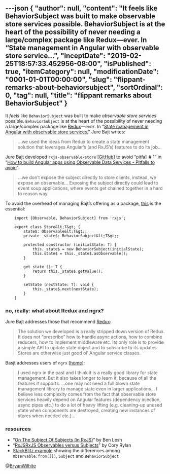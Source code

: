 ---json
{
  "author": null,
  "content": "It feels like BehaviorSubject was built to make observable store services possible. BehaviorSubject is at the heart of the possibility of never needing a large/complex package like Redux—ever. In “State management in Angular with observable store service...",
  "inceptDate": "2019-02-25T18:57:33.452956-08:00",
  "isPublished": true,
  "itemCategory": null,
  "modificationDate": "0001-01-01T00:00:00",
  "slug": "flippant-remarks-about-behaviorsubject",
  "sortOrdinal": 0,
  "tag": null,
  "title": "flippant remarks about BehaviorSubject"
}
---

It *feels* like `BehaviorSubject` was built to make *observable store services* possible. `BehaviorSubject` is at the heart of the possibility of never needing a large/complex package like [Redux](https://redux.js.org/)—*ever*. In “[State management in Angular with observable store services](https://jurebajt.com/state-management-in-angular-with-observable-store-services/),” Jure Bajt writes:
<blockquote>

…we used the ideas from Redux to create a state management solution that leverages Angular’s (and RxJS’s) features to do its job…
</blockquote>

Jure Bajt developed `rxjs-observable-store` [[GitHub](https://github.com/jurebajt/rxjs-observable-store)] to avoid “pitfall # 1” in “[How to build Angular apps using Observable Data Services - Pitfalls to avoid](https://blog.angular-university.io/how-to-build-angular2-apps-using-rxjs-observable-data-services-pitfalls-to-avoid/)”:
<blockquote>

…we don’t expose the subject directly to store clients, instead, we expose an observable… Exposing the subject directly could lead to event soup applications, where events get chained together in a hard to reason way.
</blockquote>

To avoid the overhead of managing Bajt’s offering as a package, [this](https://github.com/jurebajt/rxjs-observable-store/blob/master/src/store.ts) is the essential:

        import {Observable, BehaviorSubject} from 'rxjs';
        
        export class Store&lt;T&gt; {
            state$: Observable&lt;T&gt;;
            private _state$: BehaviorSubject&lt;T&gt;;
        
            protected constructor (initialState: T) {
                this._state$ = new BehaviorSubject(initialState);
                this.state$ = this._state$.asObservable();
            }
        
            get state (): T {
                return this._state$.getValue();
            }
        
            setState (nextState: T): void {
                this._state$.next(nextState);
            }
        }

### no, really: what about Redux and ngrx?

Jure Bajt addresses those that recommend [Redux](https://redux.js.org/):
<blockquote>

The solution we developed is a really stripped down version of Redux. It does not “prescribe” how to handle async actions, how to combine reducers, how to implement middleware etc. Its only role is to provide a simple API to update state object and to subscribe to its updates. Stores are otherwise just good ol’ Angular service classes.
</blockquote>

Basjt addresses users of `ngrx` [[home](https://ngrx.io/)]:
<blockquote>

I used ngrx in the past and I think it is a really good library for state management. But it also takes longer to learn it, because of all the features it supports. …one may not need a full blown state management library to manage state even in larger applications… I believe less complexity comes from the fact that observable store services heavily depend on Angular features (dependency injection, async pipes etc.) to do a lot of heavy lifting (e.g. cleaning-up unused state when components are destroyed, creating new instances of stores when needed etc.)…
</blockquote>

### resources

*   “[On The Subject Of Subjects (in RxJS)](https://medium.com/@benlesh/on-the-subject-of-subjects-in-rxjs-2b08b7198b93)” by Ben Lesh
*   “[RxJSRxJS Observables versus Subjects](https://coryrylan.com/blog/rxjs-observables-versus-subjects)” by Cory Rylan
*   [StackBlitz example](https://stackblitz.com/edit/angular-rxjs-subject-and-behaviorsubject?file=app%2Fthing%2Fthing.component.ts) showing the differences among `Observable.from([])`, `Subject` and `BehaviorSubject`

@[BryanWilhite](https://twitter.com/bryanwilhite)
